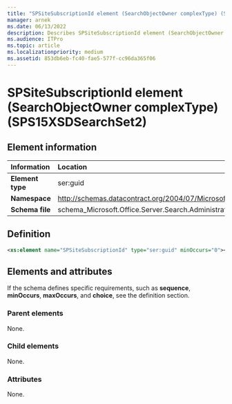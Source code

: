 ```yaml
---
title: "SPSiteSubscriptionId element (SearchObjectOwner complexType) (SPS15XSDSearchSet2)"
manager: arnek
ms.date: 06/13/2022
description: Describes SPSiteSubscriptionId element (SearchObjectOwner complexType) (SPS15XSDSearchSet2) and provides information on elements and attributes.
ms.audience: ITPro
ms.topic: article
ms.localizationpriority: medium
ms.assetid: 853db6eb-fc40-fae5-577f-cc96da365f06
---
```


# SPSiteSubscriptionId element (SearchObjectOwner complexType) (SPS15XSDSearchSet2)



## Element information

|Information|Location|
|:-----|:-----|
|**Element type**  |ser:guid   |
|**Namespace**  |http://schemas.datacontract.org/2004/07/Microsoft.Office.Server.Search.Administration   |
|**Schema file**  |schema_Microsoft.Office.Server.Search.Administration.xsd   |

## Definition

```XML
<xs:element name="SPSiteSubscriptionId" type="ser:guid" minOccurs="0"></xs:element>

```

## Elements and attributes

If the schema defines specific requirements, such as **sequence**, **minOccurs**, **maxOccurs**, and **choice**, see the definition section.

### Parent elements

None.

### Child elements

None.

### Attributes

None.
